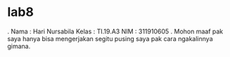 # lab8
.
Nama  : Hari Nursabila
Kelas : TI.19.A3
NIM   : 311910605
.
Mohon maaf pak saya hanya bisa mengerjakan segitu pusing saya pak cara ngakalinnya gimana.
